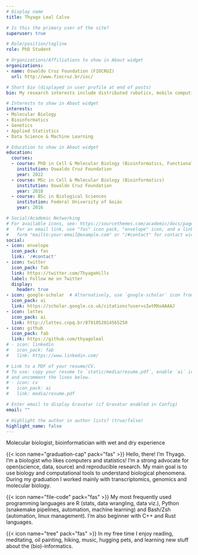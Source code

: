 ```yaml
---
# Display name
title: Thyago Leal Calvo

# Is this the primary user of the site?
superuser: true

# Role/position/tagline
role: PhD Student

# Organizations/Affiliations to show in About widget
organizations:
- name: Oswaldo Cruz Foundation (FIOCRUZ)
  url: http://www.fiocruz.br/ioc/

# Short bio (displayed in user profile at end of posts)
bio: My research interests include distributed robotics, mobile computing and programmable matter.

# Interests to show in About widget
interests:
- Molecular Biology
- Bioinformatics
- Genetics
- Applied Statistics
- Data Science & Machine Learning

# Education to show in About widget
education:
  courses:
  - course: PhD in Cell & Molecular Biology (Bioinformatics, Functional Genomics)
    institution: Oswaldo Cruz Foundation
    year: 2022
  - course: MSc in Cell & Molecular Biology (Bioinformatics)
    institution: Oswaldo Cruz Foundation
    year: 2018
  - course: BSc in Biological Sciences
    institution: Federal University of Goiás
    year: 2016

# Social/Academic Networking
# For available icons, see: https://sourcethemes.com/academic/docs/page-builder/#icons
#   For an email link, use "fas" icon pack, "envelope" icon, and a link in the
#   form "mailto:your-email@example.com" or "/#contact" for contact widget.
social:
- icon: envelope
  icon_pack: fas
  link: '/#contact'
- icon: twitter
  icon_pack: fab
  link: https://twitter.com/ThyagoHills
  label: Follow me on Twitter
  display:
    header: true
- icon: google-scholar  # Alternatively, use `google-scholar` icon from `ai` icon pack
  icon_pack: ai
  link: https://scholar.google.co.uk/citations?user=sIwtMXoAAAAJ
- icon: lattes
  icon_pack: ai
  link: http://lattes.cnpq.br/8791052014565250
- icon: github
  icon_pack: fab
  link: https://github.com/thyagoleal
# - icon: linkedin
#   icon_pack: fab
#   link: https://www.linkedin.com/

# Link to a PDF of your resume/CV.
# To use: copy your resume to `static/media/resume.pdf`, enable `ai` icons in `params.toml`, 
# and uncomment the lines below.
# - icon: cv
#   icon_pack: ai
#   link: media/resume.pdf

# Enter email to display Gravatar (if Gravatar enabled in Config)
email: ""

# Highlight the author in author lists? (true/false)
highlight_name: false
---
```

Molecular biologist, bioinformatician with wet and dry experience

{{< icon name="graduation-cap" pack="fas" >}} Hello, there! I’m Thyago. I’m a biologist who likes computers and statistics! I’m a strong advocate for open(science, data, source) and reproducible research. My main goal is to use biology and computational tools to understand biological phenomena. During my graduation I worked mainly with transcriptomics, genomics and molecular biology.

{{< icon name="file-code" pack="fas" >}} My most frequently used programming languages are R (stats, data wrangling, data viz.), Python (snakemake pipelines, automation, machine learning) and Bash/Zsh (automation, linux management). I’m also beginner with C++ and Rust languages.

{{< icon name="tree" pack="fas" >}} In my free time I enjoy reading, meditating, oil painting, hiking, music, hugging pets, and learning new stuff about the (bio)-informatics.

<!-- {{< icon name="download" pack="fas" >}} Download my {{< staticref "media/demo_resume.pdf" "newtab" >}}resumé{{< /staticref >}}. -->
